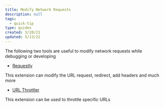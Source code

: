 ```yaml
---
title: Modify Network Requests
description: null
tags:
  - quick-tip
type: guides
created: 3/20/21
updated: 5/13/22
---
```


The following two tools are useful to modify network requests while debugging or developing

- [Requestly](https://chrome.google.com/webstore/detail/requestly-redirect-url-mo/mdnleldcmiljblolnjhpnblkcekpdkpa?hl=en)

This extension can modify the URL request, redirect, add headers and much more

- [URL Throttler](https://chrome.google.com/webstore/detail/url-throttler/kpkeghonflnkockcnaegmphgdldfnden?hl=en)

This extension can be used to throttle specific URLs
